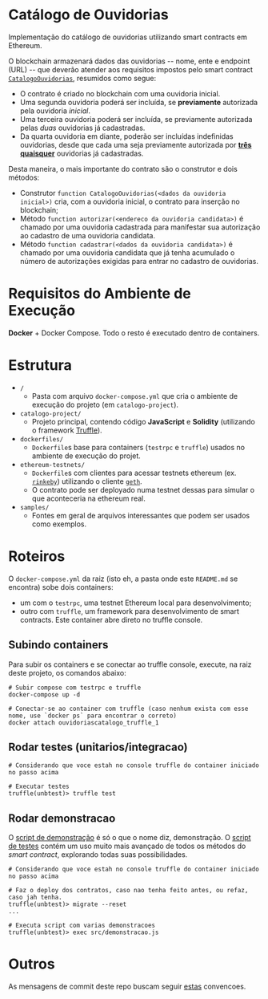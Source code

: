 # Catálogo de Ouvidorias

Implementação do catálogo de ouvidorias utilizando smart contracts em Ethereum.

O blockchain armazenará dados das ouvidorias -- nome, ente e endpoint (URL) -- que deverão atender aos requisitos
impostos pelo smart contract [`CatalogoOuvidorias`](catalogo-project/contracts/CatalogoOuvidorias.sol), resumidos como segue:

- O contrato é criado no blockchain com uma ouvidoria inicial.
- Uma segunda ouvidoria poderá ser incluída, se **previamente** autorizada pela ouvidoria _inicial_.
- Uma terceira ouvidoria poderá ser incluída, se previamente autorizada pelas _duas_ ouvidorias já cadastradas.
- Da quarta ouvidoria em diante, poderão ser incluídas indefinidas ouvidorias, desde que cada uma seja previamente
 autorizada por [**três quaisquer**](catalogo-project/contracts/CatalogoOuvidorias.sol#L9) ouvidorias já cadastradas.

Desta maneira, o mais importante do contrato são o construtor e dois métodos:
- Construtor `function CatalogoOuvidorias(<dados da ouvidoria inicial>)` cria, com a ouvidoria inicial, o contrato para
 inserção no blockchain;
- Método `function autorizar(<endereco da ouvidoria candidata>)` é chamado por uma ouvidoria cadastrada para manifestar
 sua autorização ao cadastro de uma ouvidoria candidata.
- Método `function cadastrar(<dados da ouvidoria candidata>)` é chamado por uma ouvidoria candidata que já tenha acumulado
 o número de autorizações exigidas para entrar no cadastro de ouvidorias.

# Requisitos do Ambiente de Execução

**Docker** + Docker Compose. Todo o resto é executado dentro de containers.

# Estrutura

- `/`
    - Pasta com arquivo `docker-compose.yml` que cria o ambiente de execução do projeto (em `catalogo-project`).
- `catalogo-project/`
    - Projeto principal, contendo código **JavaScript** e **Solidity** (utilizando o framework [Truffle](https://github.com/trufflesuite/truffle)).
- `dockerfiles/`
    - `Dockerfile`s base para containers (`testrpc` e `truffle`) usados no ambiente de execução do projet.
- `ethereum-testnets/`
    - `Dockerfile`s com clientes para acessar testnets ethereum (ex. [`rinkeby`](https://www.rinkeby.io/)) utilizando o cliente [`geth`](https://github.com/ethereum/go-ethereum/wiki/geth).
    - O contrato pode ser deployado numa testnet dessas para simular o que aconteceria na ethereum real.
- `samples/`
    - Fontes em geral de arquivos interessantes que podem ser usados como exemplos.


# Roteiros

O `docker-compose.yml` da raiz (isto eh, a pasta onde este `README.md` se encontra) sobe dois containers:
 
- um com o `testrpc`, uma testnet Ethereum local para desenvolvimento;
- outro com `truffle`, um framework para desenvolvimento de smart contracts. Este container abre direto no truffle console.

## Subindo containers

Para subir os containers e se conectar ao truffle console, execute, na raiz deste projeto, os comandos abaixo:

```shell
# Subir compose com testrpc e truffle
docker-compose up -d

# Conectar-se ao container com truffle (caso nenhum exista com esse nome, use `docker ps` para encontrar o correto)
docker attach ouvidoriascatalogo_truffle_1
```

## Rodar testes (unitarios/integracao)

```shell
# Considerando que voce estah no console truffle do container iniciado no passo acima

# Executar testes
truffle(unbtest)> truffle test
```

## Rodar demonstracao

O [script de demonstração](catalogo-project/src/demonstracao.js) é só o que o nome diz, demonstração. O [script de testes](catalogo-project/test/CatalogoOuvidorias.test.js) contém um uso muito mais avançado
 de todos os métodos do _smart contract_, explorando todas suas possibilidades.

```shell
# Considerando que voce estah no console truffle do container iniciado no passo acima

# Faz o deploy dos contratos, caso nao tenha feito antes, ou refaz, caso jah tenha.
truffle(unbtest)> migrate --reset
...

# Executa script com varias demonstracoes
truffle(unbtest)> exec src/demonstracao.js
```


# Outros

As mensagens de commit deste repo buscam seguir [estas](http://karma-runner.github.io/1.0/dev/git-commit-msg.html) convencoes.
